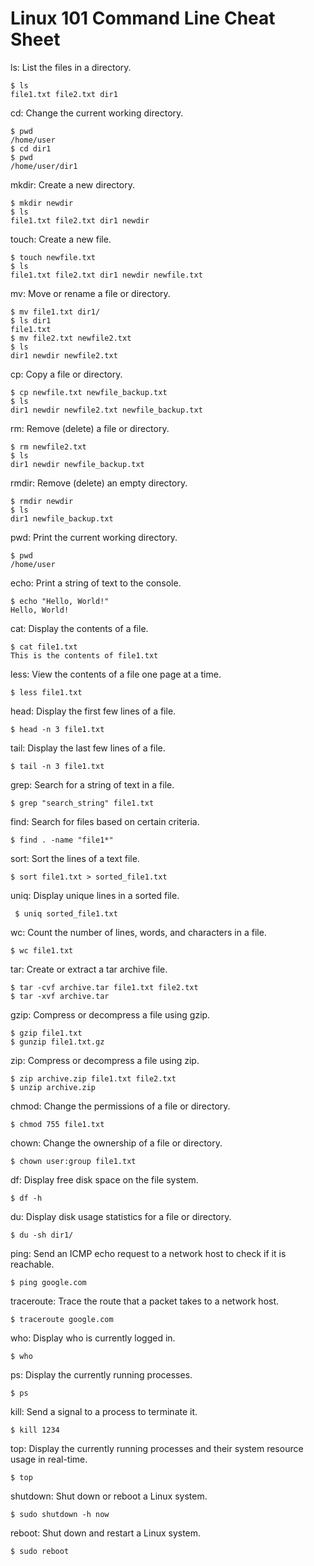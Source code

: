 # Linux 101 Command Line Cheat Sheet


ls: List the files in a directory.

 
    $ ls
    file1.txt file2.txt dir1


cd: Change the current working directory.

    $ pwd
    /home/user
    $ cd dir1
    $ pwd
    /home/user/dir1


mkdir: Create a new directory.

 
    $ mkdir newdir
    $ ls
    file1.txt file2.txt dir1 newdir


touch: Create a new file.

 
    $ touch newfile.txt
    $ ls
    file1.txt file2.txt dir1 newdir newfile.txt


mv: Move or rename a file or directory.

 
    $ mv file1.txt dir1/
    $ ls dir1
    file1.txt
    $ mv file2.txt newfile2.txt
    $ ls
    dir1 newdir newfile2.txt


cp: Copy a file or directory.

 
    $ cp newfile.txt newfile_backup.txt
    $ ls
    dir1 newdir newfile2.txt newfile_backup.txt


rm: Remove (delete) a file or directory.

 
    $ rm newfile2.txt
    $ ls
    dir1 newdir newfile_backup.txt

rmdir: Remove (delete) an empty directory.

 
    $ rmdir newdir
    $ ls
    dir1 newfile_backup.txt


pwd: Print the current working directory.

 
    $ pwd
    /home/user

echo: Print a string of text to the console.

 
    $ echo "Hello, World!"
    Hello, World!

cat: Display the contents of a file.

 
    $ cat file1.txt
    This is the contents of file1.txt

less: View the contents of a file one page at a time.

 
    $ less file1.txt

head: Display the first few lines of a file.

 
    $ head -n 3 file1.txt


tail: Display the last few lines of a file.

 
    $ tail -n 3 file1.txt


grep: Search for a string of text in a file.

 
    $ grep "search_string" file1.txt


find: Search for files based on certain criteria.

 
    $ find . -name "file1*"


sort: Sort the lines of a text file.

 
    $ sort file1.txt > sorted_file1.txt


uniq: Display unique lines in a sorted file.

 
     $ uniq sorted_file1.txt


wc: Count the number of lines, words, and characters in a file.

 
    $ wc file1.txt


tar: Create or extract a tar archive file.

 
    $ tar -cvf archive.tar file1.txt file2.txt
    $ tar -xvf archive.tar


gzip: Compress or decompress a file using gzip.

 
    $ gzip file1.txt
    $ gunzip file1.txt.gz


zip: Compress or decompress a file using zip.

 
    $ zip archive.zip file1.txt file2.txt
    $ unzip archive.zip


chmod: Change the permissions of a file or directory.

 
    $ chmod 755 file1.txt


chown: Change the ownership of a file or directory.

 
    $ chown user:group file1.txt


df: Display free disk space on the file system.

 
    $ df -h


du: Display disk usage statistics for a file or directory.

 
    $ du -sh dir1/


ping: Send an ICMP echo request to a network host to check if it is reachable.

 
    $ ping google.com


traceroute: Trace the route that a packet takes to a network host.

 
    $ traceroute google.com


who: Display who is currently logged in.

 
    $ who


ps: Display the currently running processes.

 
    $ ps


kill: Send a signal to a process to terminate it.

 
    $ kill 1234


top: Display the currently running processes and their system resource usage in real-time.

 
    $ top


shutdown: Shut down or reboot a Linux system.

 
    $ sudo shutdown -h now


reboot: Shut down and restart a Linux system.

    $ sudo reboot
